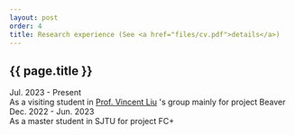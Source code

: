 ```yaml
---
layout: post
order: 4
title: Research experience (See <a href="files/cv.pdf">details</a>)
---
```


<div id="experience"></div>
<h2>{{ page.title }}</h2>

<div class="experience-item">
    <div class="timeSpan-container">
        <span class="timeSpan">Jul. 2023 - Present</span>
    </div>
    <div class="eventSpan-container">
        <span class="eventSpan">As a visiting student in <a href="https://vincen.tl">Prof. Vincent Liu</a> 's group mainly for project Beaver</span>
    </div>
</div>

<div class="experience-item">
    <div class="timeSpan-container">
        <span class="timeSpan">Dec. 2022 - Jun. 2023</span>
    </div>
    <div class="eventSpan-container">
        <span class="eventSpan">As a master student in SJTU for project FC+</span>
    </div>
</div>

